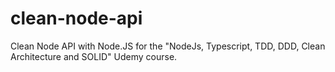 # clean-node-api

Clean Node API with Node.JS for the "NodeJs, Typescript, TDD, DDD, Clean Architecture and SOLID" Udemy course.
